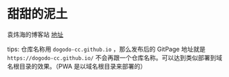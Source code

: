 # 甜甜的泥土

袁炜海的博客站 [地址](https://dogodo-cc.github.io/)

tips: 仓库名称用 `dogodo-cc.github.io` ，那么发布后的 GitPage 地址就是 `https://dogodo-cc.github.io/` 不会再跟一个仓库名称。可以达到类似部署到域名根目录的效果。（PWA 是以域名根目录来部署的）
